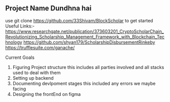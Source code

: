 ## Project Name Dundhna hai 
use git clone https://github.com/33Shivam/BlockScholar to get started
Useful Links:-
https://www.researchgate.net/publication/373603201_CryptoScholarChain_Revolutionizing_Scholarship_Management_Framework_with_Blockchain_Technology
https://github.com/shyan179/ScholarshipDisbursementRinkeby
https://trufflesuite.com/ganache/


Current Goals 
1. Figuring Project structure this includes all parties involved and all stacks used to deal with them
2. Setting up backend
3. Documenting devlpoment stages this included any errors we maybe facing
4. Designing the frontEnd on figma


